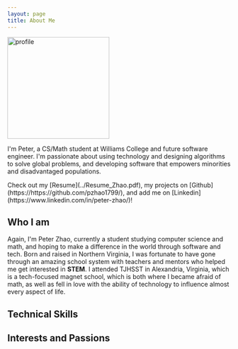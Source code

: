 ```yaml
---
layout: page
title: About Me
---
```

<div>
  <div id="image"><img src="../profile.jpg" alt="profile" width="230"> </div>
  <div id="content">
    <p class="message">
    I'm Peter, a CS/Math student at Williams College and future software engineer. I'm passionate about using technology and designing algorithms to solve global problems, and developing software that empowers minorities and disadvantaged populations.
    </p>
  </div>
</div>
Check out my [Resume](../Resume_Zhao.pdf), my projects on [Github](https://https://github.com/pzhao1799/), and add me on [Linkedin](https://www.linkedin.com/in/peter-zhao/)!

## Who I am
Again, I'm Peter Zhao, currently a student studying computer science and math, and hoping to make a difference in the world through software and tech. Born and raised in Northern Virginia, I was fortunate to have gone through an amazing school system with teachers and mentors who helped me get interested in **STEM**. I attended TJHSST in Alexandria, Virginia, which is a tech-focused magnet school, which is both where I became afraid of math, as well as fell in love with the ability of technology to influence almost every aspect of life.

## Technical Skills

## Interests and Passions